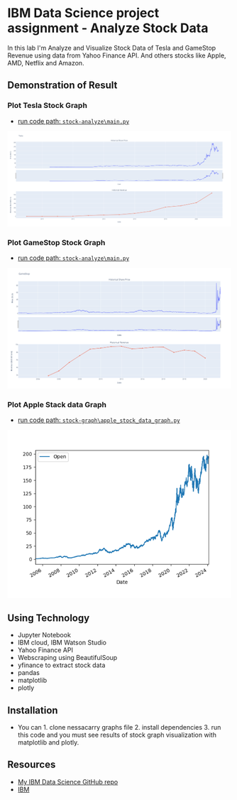 # IBM Data Science project assignment - Analyze Stock Data

In this lab I'm Analyze and Visualize Stock Data of Tesla and GameStop Revenue using data from Yahoo Finance API.
And others stocks like Apple, AMD, Netflix and Amazon.

## Demonstration of Result

### Plot Tesla Stock Graph

- [run code path: `stock-analyze\main.py`](https://github.com/dotpep/stock-analyze/blob/main/stock-analyze/main.py)

![Tesla Revenue Stock Graph](assets\plot_tesla_stock_graph.png)

### Plot GameStop Stock Graph

- [run code path: `stock-analyze\main.py`](https://github.com/dotpep/stock-analyze/blob/main/stock-analyze/main.py)

![GameStop Revenue Stock Graph](assets\plot_gamestop_stock_graph.png)

### Plot Apple Stack data Graph

- [run code path: `stock-graph\apple_stock_data_graph.py`](https://github.com/dotpep/stock-analyze/blob/main/stock-graph/apple_stock_data_graph.py)

![Apple Stock Data Graph](assets\apple_stock_data_graph.png)

## Using Technology

- Jupyter Notebook
- IBM cloud, IBM Watson Studio
- Yahoo Finance API
- Webscraping using BeautifulSoup
- yfinance to extract stock data
- pandas
- matplotlib
- plotly

## Installation

- You can 1. clone nessacarry graphs file 2. install dependencies 3. run this code and you must see results of stock graph visualization with matplotlib and plotly.

## Resources

- [My IBM Data Science GitHub repo](https://github.com/dotpep/python-sample-space/tree/master/IBM_Data_Science_Professional_Certificates_coursera)
- [IBM](https://www.coursera.org/learn/python-project-for-data-science)
